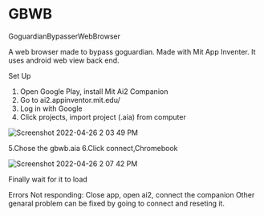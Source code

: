 # GBWB
GoguardianBypasserWebBrowser

A web browser made to bypass goguardian. 
Made with Mit App Inventer.
It uses android web view back end.


Set Up
1. Open Google Play, install Mit Ai2 Companion
2. Go to ai2.appinventor.mit.edu/
3. Log in with Google
4. Click projects, import project (.aia) from computer

![Screenshot 2022-04-26 2 03 49 PM](https://user-images.githubusercontent.com/95254250/165373553-140c473a-a315-45d7-a8a9-bc8bdabf933d.png)

5.Chose the gbwb.aia
6.Click connect,Chromebook

![Screenshot 2022-04-26 2 07 42 PM](https://user-images.githubusercontent.com/95254250/165374285-ac6c89e1-9125-40de-99ab-472f46d9f901.png)

Finally wait for it to load

Errors
Not responding: Close app, open ai2, connect the companion
Other genaral problem can be fixed by going to connect and reseting it.
